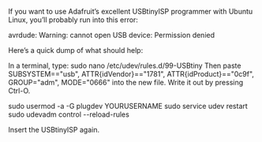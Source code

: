 
If you want to use Adafruit’s excellent USBtinyISP programmer with Ubuntu Linux, you’ll probably run into this error:

avrdude: Warning: cannot open USB device: Permission denied

Here’s a quick dump of what should help:

In a terminal, type:
sudo nano /etc/udev/rules.d/99-USBtiny
Then paste
SUBSYSTEM=="usb", ATTR{idVendor}=="1781", ATTR{idProduct}=="0c9f", GROUP="adm", MODE="0666"
into the new file. Write it out by pressing Ctrl-O.

sudo usermod -a -G plugdev YOURUSERNAME
sudo service udev restart
sudo udevadm control --reload-rules

Insert the USBtinyISP again.